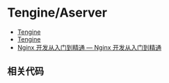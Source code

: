 # Tengine/Aserver

- [Tengine](http://tengine.taobao.org/)
- [Tengine](https://baike.baidu.com/item/Tengine/2232817?fr=aladdin)
- [Nginx 开发从入门到精通 &mdash; Nginx 开发从入门到精通](http://tengine.taobao.org/book/)

## 相关代码

```php

```
